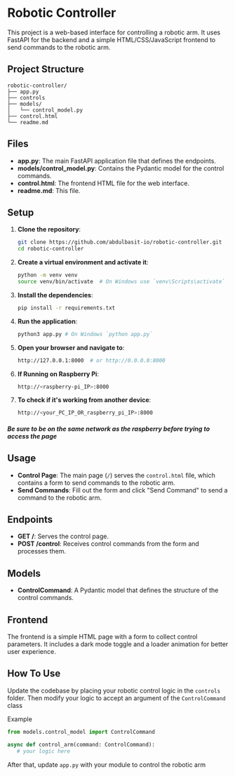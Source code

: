 # Robotic Controller

This project is a web-based interface for controlling a robotic arm. It uses FastAPI for the backend and a simple HTML/CSS/JavaScript frontend to send commands to the robotic arm.

## Project Structure

```
robotic-controller/
├── app.py
├── controls
├── models/
│   └── control_model.py
├── control.html
└── readme.md
```

## Files

- **app.py**: The main FastAPI application file that defines the endpoints.
- **models/control_model.py**: Contains the Pydantic model for the control commands.
- **control.html**: The frontend HTML file for the web interface.
- **readme.md**: This file.

## Setup

1. **Clone the repository**:
    ```bash
    git clone https://github.com/abdulbasit-io/robotic-controller.git
    cd robotic-controller
    ```

2. **Create a virtual environment and activate it**:
    ```bash
    python -m venv venv
    source venv/bin/activate  # On Windows use `venv\Scripts\activate`
    ```

3. **Install the dependencies**:
    ```bash
    pip install -r requirements.txt
    ```

4. **Run the application**:
    ```bash
    python3 app.py # On Windows `python app.py`
    ```

5. **Open your browser and navigate to**:
    ```bash
    http://127.0.0.1:8000  # or http://0.0.0.0:8000
    ```

6. **If Running on  Raspberry Pi**:
    ```bash
    http://<raspberry-pi_IP>:8000
    ```  

7. **To check if it's working from another device**:  
    ```bash
    http://<your_PC_IP_OR_raspberry_pi_IP>:8000
    ```  
    
##### Be sure to be on the same network as the raspberry before trying to access the page

## Usage

- **Control Page**: The main page (`/`) serves the `control.html` file, which contains a form to send commands to the robotic arm.
- **Send Commands**: Fill out the form and click "Send Command" to send a command to the robotic arm.

## Endpoints

- **GET /**: Serves the control page.
- **POST /control**: Receives control commands from the form and processes them.

## Models

- **ControlCommand**: A Pydantic model that defines the structure of the control commands.

## Frontend

The frontend is a simple HTML page with a form to collect control parameters. It includes a dark mode toggle and a loader animation for better user experience.  

## How To Use

Update the codebase by placing your robotic control logic in the `controls` folder. Then modify your  logic to accept an argument of the `ControlCommand` class  

Example  

```py
from models.control_model import ControlCommand  

async def control_arm(command: ControlCommand):
   # your logic here
```  

After that, update `app.py` with your module to control the robotic arm